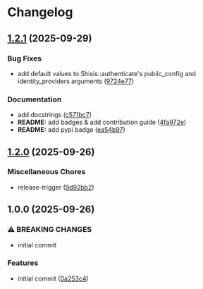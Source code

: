 # Changelog

## [1.2.1](https://github.com/bchmnn/shisis/compare/v1.2.0...v1.2.1) (2025-09-29)


### Bug Fixes

* add default values to Shisis::authenticate's public_config and identity_providers arguments ([9724e77](https://github.com/bchmnn/shisis/commit/9724e77d6bd233d79a99693debb1c002a9a7c628))


### Documentation

* add docstrings ([c571bc7](https://github.com/bchmnn/shisis/commit/c571bc7a7841bc6972e599bfa4d729ae25d059cc))
* **README:** add badges & add contribution guide ([4fa972e](https://github.com/bchmnn/shisis/commit/4fa972ecc67ff34cbabe7659ef6ee8ab82abb165))
* **README:** add pypi badge ([ea54b97](https://github.com/bchmnn/shisis/commit/ea54b97139dc1f0403ad00ae8ef16e91edfd0974))

## [1.2.0](https://github.com/bchmnn/shisis/compare/v1.0.0...v1.2.0) (2025-09-26)


### Miscellaneous Chores

* release-trigger ([9d92bb2](https://github.com/bchmnn/shisis/commit/9d92bb2d5c042908e29eea413cddaa572660d10d))

## 1.0.0 (2025-09-26)


### ⚠ BREAKING CHANGES

* initial commit

### Features

* initial commit ([0a253c4](https://github.com/bchmnn/shisis/commit/0a253c4277457a5d63fe0312dc480062ed9a8dd9))
